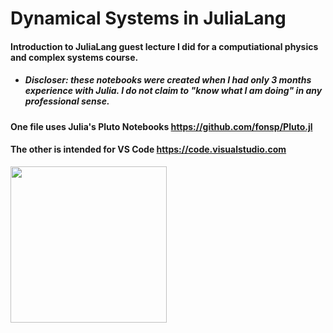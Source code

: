 # Dynamical Systems in JuliaLang
#### Introduction to JuliaLang guest lecture I did for a computiational physics and complex systems course.

- ##### Discloser: these notebooks were created when I had only 3 months experience with Julia. I do not claim to "know what I am doing" in any professional sense.

#### One file uses Julia's Pluto Notebooks https://github.com/fonsp/Pluto.jl
#### The other is intended for VS Code https://code.visualstudio.com

<img src="/Forest_Fire.gif"  width="250" height="250" />
